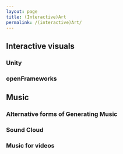 ```yaml
---
layout: page
title: (Interactive)Art
permalink: /(interactive)Art/
---
```


## Interactive visuals

### Unity

### openFrameworks

## Music

### Alternative forms of Generating Music

### Sound Cloud

### Music for videos
